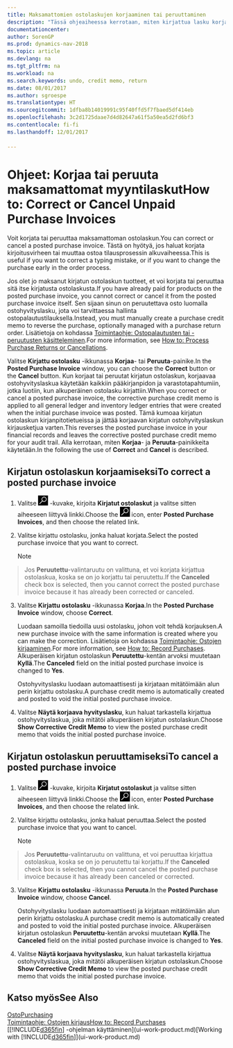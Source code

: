 ```yaml
---
title: Maksamattomien ostolaskujen korjaaminen tai peruuttaminen
description: "Tässä ohjeaiheessa kerrotaan, miten kirjattua lasku korjataan, peruutetaan tai kumotaan ja miten ostohyvityslasku luodaan automaattisesti."
documentationcenter: 
author: SorenGP
ms.prod: dynamics-nav-2018
ms.topic: article
ms.devlang: na
ms.tgt_pltfrm: na
ms.workload: na
ms.search.keywords: undo, credit memo, return
ms.date: 08/01/2017
ms.author: sgroespe
ms.translationtype: HT
ms.sourcegitcommit: 1dfba8b14019991c95f40ffd5f7fbaed5df414eb
ms.openlocfilehash: 3c2d1725daae7d4d82647a61f5a50ea5d2fd6bf3
ms.contentlocale: fi-fi
ms.lasthandoff: 12/01/2017

---
```

# <a name="how-to-correct-or-cancel-unpaid-purchase-invoices"></a><span data-ttu-id="eaeeb-103">Ohjeet: Korjaa tai peruuta maksamattomat myyntilaskut</span><span class="sxs-lookup"><span data-stu-id="eaeeb-103">How to: Correct or Cancel Unpaid Purchase Invoices</span></span>
<span data-ttu-id="eaeeb-104">Voit korjata tai peruuttaa maksamattoman ostolaskun.</span><span class="sxs-lookup"><span data-stu-id="eaeeb-104">You can correct or cancel a posted purchase invoice.</span></span> <span data-ttu-id="eaeeb-105">Tästä on hyötyä, jos haluat korjata kirjoitusvirheen tai muuttaa ostoa tilausprosessin alkuvaiheessa.</span><span class="sxs-lookup"><span data-stu-id="eaeeb-105">This is useful if you want to correct a typing mistake, or if you want to change the purchase early in the order process.</span></span>

<span data-ttu-id="eaeeb-106">Jos olet jo maksanut kirjatun ostolaskun tuotteet, et voi korjata tai peruuttaa sitä itse kirjatusta ostolaskusta.</span><span class="sxs-lookup"><span data-stu-id="eaeeb-106">If you have already paid for products on the posted purchase invoice, you cannot correct or cancel it from the posted purchase invoice itself.</span></span> <span data-ttu-id="eaeeb-107">Sen sijaan sinun on peruutettava osto luomalla ostohyvityslasku, jota voi tarvittaessa hallinta ostopalautustilauksella.</span><span class="sxs-lookup"><span data-stu-id="eaeeb-107">Instead, you must manually create a purchase credit memo to reverse the purchase, optionally managed with a purchase return order.</span></span> <span data-ttu-id="eaeeb-108">Lisätietoja on kohdassa [Toimintaohje: Ostopalautusten tai -peruutusten käsitteleminen](purchasing-how-process-purchase-returns-cancellations.md).</span><span class="sxs-lookup"><span data-stu-id="eaeeb-108">For more information, see [How to: Process Purchase Returns or Cancellations](purchasing-how-process-purchase-returns-cancellations.md).</span></span>

<span data-ttu-id="eaeeb-109">Valitse **Kirjattu ostolasku** -ikkunassa **Korjaa**- tai **Peruuta**-painike.</span><span class="sxs-lookup"><span data-stu-id="eaeeb-109">In the **Posted Purchase Invoice** window, you can choose the **Correct** button or the **Cancel** button.</span></span> <span data-ttu-id="eaeeb-110">Kun korjaat tai peruutat kirjatun ostolaskun, korjaavaa ostohyvityslaskua käytetään kaikkiin pääkirjanpidon ja varastotapahtumiin, jotka luotiin, kun alkuperäinen ostolasku kirjattiin.</span><span class="sxs-lookup"><span data-stu-id="eaeeb-110">When you correct or cancel a posted purchase invoice, the corrective purchase credit memo is applied to all general ledger and inventory ledger entries that were created when the initial purchase invoice was posted.</span></span> <span data-ttu-id="eaeeb-111">Tämä kumoaa kirjatun ostolaskun kirjanpitotietueissa ja jättää korjaavan kirjatun ostohyvityslaskun kirjausketjua varten.</span><span class="sxs-lookup"><span data-stu-id="eaeeb-111">This reverses the posted purchase invoice in your financial records and leaves the corrective posted purchase credit memo for your audit trail.</span></span> <span data-ttu-id="eaeeb-112">Alla kerrotaan, miten **Korjaa**- ja **Peruuta**-painikkeita käytetään.</span><span class="sxs-lookup"><span data-stu-id="eaeeb-112">In the following the use of **Correct** and **Cancel** is described.</span></span>

## <a name="to-correct-a-posted-purchase-invoice"></a><span data-ttu-id="eaeeb-113">Kirjatun ostolaskun korjaamiseksi</span><span class="sxs-lookup"><span data-stu-id="eaeeb-113">To correct a posted purchase invoice</span></span>
1. <span data-ttu-id="eaeeb-114">Valitse ![Etsi sivu tai raportti](media/ui-search/search_small.png "Etsi sivu tai raportti -kuvake") -kuvake, kirjoita **Kirjatut ostolaskut** ja valitse sitten aiheeseen liittyvä linkki.</span><span class="sxs-lookup"><span data-stu-id="eaeeb-114">Choose the ![Search for Page or Report](media/ui-search/search_small.png "Search for Page or Report icon") icon, enter **Posted Purchase Invoices**, and then choose the related link.</span></span>  
2. <span data-ttu-id="eaeeb-115">Valitse kirjattu ostolasku, jonka haluat korjata.</span><span class="sxs-lookup"><span data-stu-id="eaeeb-115">Select the posted purchase invoice that you want to correct.</span></span>  

    > [!NOTE]  
>   <span data-ttu-id="eaeeb-116">Jos **Peruutettu**-valintaruutu on valittuna, et voi korjata kirjattua ostolaskua, koska se on jo korjattu tai peruutettu.</span><span class="sxs-lookup"><span data-stu-id="eaeeb-116">If the **Canceled** check box is selected, then you cannot correct the posted purchase invoice because it has already been corrected or canceled.</span></span>
3. <span data-ttu-id="eaeeb-117">Valitse **Kirjattu ostolasku** -ikkunassa **Korjaa**.</span><span class="sxs-lookup"><span data-stu-id="eaeeb-117">In the **Posted Purchase Invoice** window, choose **Correct**.</span></span>

    <span data-ttu-id="eaeeb-118">Luodaan samoilla tiedoilla uusi ostolasku, johon voit tehdä korjauksen.</span><span class="sxs-lookup"><span data-stu-id="eaeeb-118">A new purchase invoice with the same information is created where you can make the correction.</span></span> <span data-ttu-id="eaeeb-119">Lisätietoja on kohdassa [Toimintaohje: Ostojen kirjaaminen](purchasing-how-record-purchases.md).</span><span class="sxs-lookup"><span data-stu-id="eaeeb-119">For more information, see [How to: Record Purchases](purchasing-how-record-purchases.md).</span></span> <span data-ttu-id="eaeeb-120">Alkuperäisen kirjatun ostolaskun **Peruutettu**-kentän arvoksi muutetaan **Kyllä**.</span><span class="sxs-lookup"><span data-stu-id="eaeeb-120">The **Canceled** field on the initial posted purchase invoice is changed to **Yes**.</span></span>

    <span data-ttu-id="eaeeb-121">Ostohyvityslasku luodaan automaattisesti ja kirjataan mitätöimään alun perin kirjattu ostolasku.</span><span class="sxs-lookup"><span data-stu-id="eaeeb-121">A purchase credit memo is automatically created and posted to void the initial posted purchase invoice.</span></span>
4. <span data-ttu-id="eaeeb-122">Valitse **Näytä korjaava hyvityslasku**, kun haluat tarkastella kirjattua ostohyvityslaskua, joka mitätöi alkuperäisen kirjatun ostolaskun.</span><span class="sxs-lookup"><span data-stu-id="eaeeb-122">Choose **Show Corrective Credit Memo** to view the posted purchase credit memo that voids the initial posted purchase invoice.</span></span>

## <a name="to-cancel-a-posted-purchase-invoice"></a><span data-ttu-id="eaeeb-123">Kirjatun ostolaskun peruuttamiseksi</span><span class="sxs-lookup"><span data-stu-id="eaeeb-123">To cancel a posted purchase invoice</span></span>
1. <span data-ttu-id="eaeeb-124">Valitse ![Etsi sivu tai raportti](media/ui-search/search_small.png "Etsi sivu tai raportti -kuvake") -kuvake, kirjoita **Kirjatut ostolaskut** ja valitse sitten aiheeseen liittyvä linkki.</span><span class="sxs-lookup"><span data-stu-id="eaeeb-124">Choose the ![Search for Page or Report](media/ui-search/search_small.png "Search for Page or Report icon") icon, enter **Posted Purchase Invoices**, and then choose the related link.</span></span>  
2. <span data-ttu-id="eaeeb-125">Valitse kirjattu ostolasku, jonka haluat peruuttaa.</span><span class="sxs-lookup"><span data-stu-id="eaeeb-125">Select the posted purchase invoice that you want to cancel.</span></span>

    > [!NOTE]  
>   <span data-ttu-id="eaeeb-126">Jos **Peruutettu**-valintaruutu on valittuna, et voi peruuttaa kirjattua ostolaskua, koska se on jo peruutettu tai korjattu.</span><span class="sxs-lookup"><span data-stu-id="eaeeb-126">If the **Canceled** check box is selected, then you cannot cancel the posted purchase invoice because it has already been canceled or corrected.</span></span>
3. <span data-ttu-id="eaeeb-127">Valitse **Kirjattu ostolasku** -ikkunassa **Peruuta**.</span><span class="sxs-lookup"><span data-stu-id="eaeeb-127">In the **Posted Purchase Invoice** window, choose **Cancel**.</span></span>

    <span data-ttu-id="eaeeb-128">Ostohyvityslasku luodaan automaattisesti ja kirjataan mitätöimään alun perin kirjattu ostolasku.</span><span class="sxs-lookup"><span data-stu-id="eaeeb-128">A purchase credit memo is automatically created and posted to void the initial posted purchase invoice.</span></span> <span data-ttu-id="eaeeb-129">Alkuperäisen kirjatun ostolaskun **Peruutettu**-kentän arvoksi muutetaan **Kyllä**.</span><span class="sxs-lookup"><span data-stu-id="eaeeb-129">The **Canceled** field on the initial posted purchase invoice is changed to **Yes**.</span></span>
4. <span data-ttu-id="eaeeb-130">Valitse **Näytä korjaava hyvityslasku**, kun haluat tarkastella kirjattua ostohyvityslaskua, joka mitätöi alkuperäisen kirjatun ostolaskun.</span><span class="sxs-lookup"><span data-stu-id="eaeeb-130">Choose **Show Corrective Credit Memo** to view the posted purchase credit memo that voids the initial posted purchase invoice.</span></span>

## <a name="see-also"></a><span data-ttu-id="eaeeb-131">Katso myös</span><span class="sxs-lookup"><span data-stu-id="eaeeb-131">See Also</span></span>
[<span data-ttu-id="eaeeb-132">Osto</span><span class="sxs-lookup"><span data-stu-id="eaeeb-132">Purchasing</span></span>](purchasing-manage-purchasing.md)  
[<span data-ttu-id="eaeeb-133">Toimintaohje: Ostojen kirjaus</span><span class="sxs-lookup"><span data-stu-id="eaeeb-133">How to: Record Purchases</span></span>](purchasing-how-record-purchases.md)  
<span data-ttu-id="eaeeb-134">[[!INCLUDE[d365fin](includes/d365fin_md.md)] -ohjelman käyttäminen](ui-work-product.md)</span><span class="sxs-lookup"><span data-stu-id="eaeeb-134">[Working with [!INCLUDE[d365fin](includes/d365fin_md.md)]](ui-work-product.md)</span></span>

